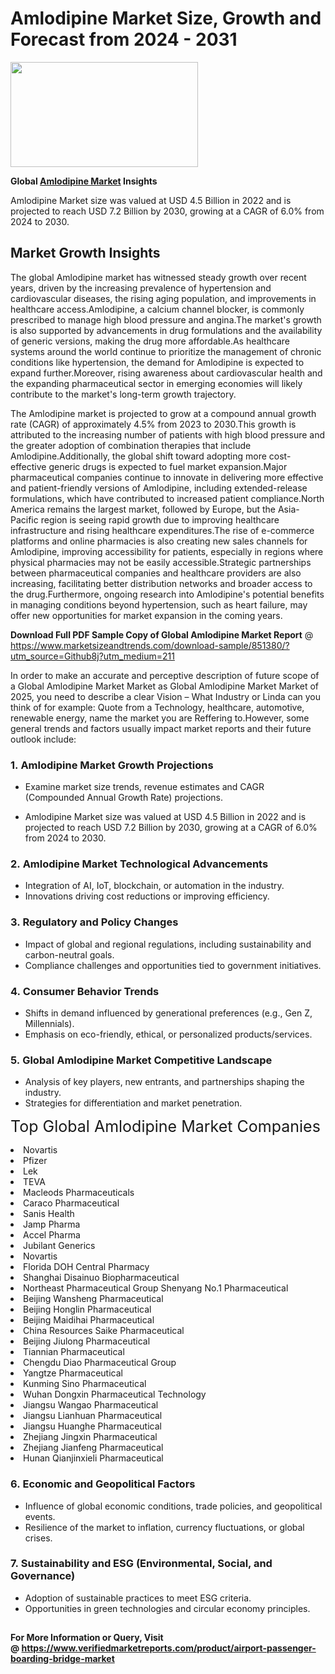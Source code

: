 <H1>Amlodipine Market Size, Growth and Forecast from 2024 - 2031</H1><img class="aligncenter size-medium wp-image-584254" src="https://thirdeyenews.in/wp-content/uploads/2024/09/Global-Market-Research-300x168.jpeg" alt="" width="300" height="168" /><p><strong>Global&nbsp;<a href="https://www.marketsizeandtrends.com/download-sample/851380/?utm_source=Github8j?utm_medium=211">Amlodipine Market</a> Insights</strong></p><p>Amlodipine Market size was valued at USD 4.5 Billion in 2022 and is projected to reach USD 7.2 Billion by 2030, growing at a CAGR of 6.0% from 2024 to 2030.</p><p><h2>Market Growth Insights</h2> <p>The global Amlodipine market has witnessed steady growth over recent years, driven by the increasing prevalence of hypertension and cardiovascular diseases, the rising aging population, and improvements in healthcare access.Amlodipine, a calcium channel blocker, is commonly prescribed to manage high blood pressure and angina.The market's growth is also supported by advancements in drug formulations and the availability of generic versions, making the drug more affordable.As healthcare systems around the world continue to prioritize the management of chronic conditions like hypertension, the demand for Amlodipine is expected to expand further.Moreover, rising awareness about cardiovascular health and the expanding pharmaceutical sector in emerging economies will likely contribute to the market's long-term growth trajectory.</p> <p>The Amlodipine market is projected to grow at a compound annual growth rate (CAGR) of approximately 4.5% from 2023 to 2030.This growth is attributed to the increasing number of patients with high blood pressure and the greater adoption of combination therapies that include Amlodipine.Additionally, the global shift toward adopting more cost-effective generic drugs is expected to fuel market expansion.Major pharmaceutical companies continue to innovate in delivering more effective and patient-friendly versions of Amlodipine, including extended-release formulations, which have contributed to increased patient compliance.North America remains the largest market, followed by Europe, but the Asia-Pacific region is seeing rapid growth due to improving healthcare infrastructure and rising healthcare expenditures.The rise of e-commerce platforms and online pharmacies is also creating new sales channels for Amlodipine, improving accessibility for patients, especially in regions where physical pharmacies may not be easily accessible.Strategic partnerships between pharmaceutical companies and healthcare providers are also increasing, facilitating better distribution networks and broader access to the drug.Furthermore, ongoing research into Amlodipine's potential benefits in managing conditions beyond hypertension, such as heart failure, may offer new opportunities for market expansion in the coming years.<p><span class=""><strong>Download Full PDF Sample Copy of Global Amlodipine Market Report</strong> @ <a href="https://www.marketsizeandtrends.com/download-sample/851380/?utm_source=Github8j?utm_medium=211" target="_blank">https://www.marketsizeandtrends.com/download-sample/851380/?utm_source=Github8j?utm_medium=211</a></span></p><p>In order to make an accurate and perceptive description of future scope of a Global&nbsp;Amlodipine Market Market as Global&nbsp;Amlodipine Market Market of 2025, you need to describe a clear Vision &ndash; What Industry or Linda can you think of for example: Quote from a Technology, healthcare, automotive, renewable energy, name the market you are Reffering to.However, some general trends and factors usually impact market reports and their future outlook include:</p><h3>1.&nbsp;<strong>Amlodipine Market Growth Projections</strong></h3><ul><li>Examine market size trends, revenue estimates and CAGR (Compounded Annual Growth Rate) projections.</li><li><p>Amlodipine Market size was valued at USD 4.5 Billion in 2022 and is projected to reach USD 7.2 Billion by 2030, growing at a CAGR of 6.0% from 2024 to 2030.</p></li></ul><h3>2.&nbsp;<strong>Amlodipine Market Technological Advancements</strong></h3><ul><li>Integration of AI, IoT, blockchain, or automation in the industry.</li><li>Innovations driving cost reductions or improving efficiency.</li></ul><h3>3.&nbsp;<strong>Regulatory and Policy Changes</strong></h3><ul><li>Impact of global and regional regulations, including sustainability and carbon-neutral goals.</li><li>Compliance challenges and opportunities tied to government initiatives.</li></ul><h3>4.&nbsp;<strong>Consumer Behavior Trends</strong></h3><ul><li>Shifts in demand influenced by generational preferences (e.g., Gen Z, Millennials).</li><li>Emphasis on eco-friendly, ethical, or personalized products/services.</li></ul><h3>5.&nbsp;<strong>Global Amlodipine Market Competitive Landscape</strong></h3><ul><li>Analysis of key players, new entrants, and partnerships shaping the industry.</li><li>Strategies for differentiation and market penetration.</li></ul><p data-pm-slice="1 1 []"><span style="color: inherit; font-family: inherit; font-size: 25px;">Top Global Amlodipine Market Companies</span></p><div class="" data-test-id=""><p><li>Novartis</li><li> Pfizer</li><li> Lek</li><li> TEVA</li><li> Macleods Pharmaceuticals</li><li> Caraco Pharmaceutical</li><li> Sanis Health</li><li> Jamp Pharma</li><li> Accel Pharma</li><li> Jubilant Generics</li><li> Novartis</li><li> Florida DOH Central Pharmacy</li><li> Shanghai Disainuo Biopharmaceutical</li><li> Northeast Pharmaceutical Group Shenyang No.1 Pharmaceutical</li><li> Beijing Wansheng Pharmaceutical</li><li> Beijing Honglin Pharmaceutical</li><li> Beijing Maidihai Pharmaceutical</li><li> China Resources Saike Pharmaceutical</li><li> Beijing Jiulong Pharmaceutical</li><li> Tiannian Pharmaceutical</li><li> Chengdu Diao Pharmaceutical Group</li><li> Yangtze Pharmaceutical</li><li> Kunming Sino Pharmaceutical</li><li> Wuhan Dongxin Pharmaceutical Technology</li><li> Jiangsu Wangao Pharmaceutical</li><li> Jiangsu Lianhuan Pharmaceutical</li><li> Jiangsu Huanghe Pharmaceutical</li><li> Zhejiang Jingxin Pharmaceutical</li><li> Zhejiang Jianfeng Pharmaceutical</li><li> Hunan Qianjinxieli Pharmaceutical</li></p></div><h3>6.&nbsp;<strong>Economic and Geopolitical Factors</strong></h3><ul><li>Influence of global economic conditions, trade policies, and geopolitical events.</li><li>Resilience of the market to inflation, currency fluctuations, or global crises.</li></ul><h3>7.&nbsp;<strong>Sustainability and ESG (Environmental, Social, and Governance)</strong></h3><ul><li>Adoption of sustainable practices to meet ESG criteria.</li><li>Opportunities in green technologies and circular economy principles.</li></ul><h2><strong style="font-size: 14px;">For More Information or Query, Visit @&nbsp;</strong><a style="background-color: #ffffff; font-size: 14px;" href="https://www.marketsizeandtrends.com/report/amlodipine-market/" target="_blank">https://www.verifiedmarketreports.com/product/airport-passenger-boarding-bridge-market</a></h2>